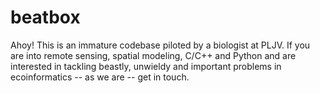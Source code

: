 # beatbox
Ahoy! This is an immature codebase piloted by a biologist at PLJV. If you are into remote sensing, spatial modeling, C/C++ and Python and are interested in tackling beastly, unwieldy and important problems in ecoinformatics -- as we are -- get in touch.  
